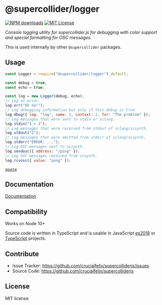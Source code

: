 # @supercollider/logger
[![NPM downloads][npm-downloads-image]][npm-url] [![MIT License][license-image]][license-url]

<i>Console logging utility for supercollider.js for debugging with color support and special formatting for OSC messages.</i>

This is used internally by other `@supercollider` packages.

## Usage

```js
const Logger = require("@supercollider/logger").default;

const debug = true;
const echo = true;

const log = new Logger(debug, echo);
// Log an error.
log.err("Oh no!");
// Log debugging information but only if this.debug is true
log.dbug({ log: "log", some: 1, context: 2, for: "The problem" });
// Log messages that were sent to stdin or sclang.
log.stdin("1 + 1");
// Log messages that were received from stdout of sclang/scsynth.
log.stdout("2");
// Log messages that were emitted from stderr of sclang/scsynth.
log.stderr("ERROR: ...");
// Log OSC messages sent to scsynth.
log.sendosc({ address: "/ping" });
// Log OSC messages received from scsynth.
log.rcvosc({ value: "pong" });

```
<small class="source-link"><a href=https://github.com/crucialfelix/supercolliderjs/blob/develop/examples/logger.js>source</a></small>


Documentation
-------------

[Documentation](https://crucialfelix.github.io/supercolliderjs/#/packages/logger/api)

Compatibility
-------------

Works on Node 10+

Source code is written in TypeScript and is usable in JavaScript [es2018](https://2ality.com/2017/02/ecmascript-2018.html) or [TypeScript](https://www.typescriptlang.org/docs/home.html) projects.

Contribute
----------

- Issue Tracker: https://github.com/crucialfelix/supercolliderjs/issues
- Source Code: https://github.com/crucialfelix/supercolliderjs

License
-------

MIT license

[license-image]: http://img.shields.io/badge/license-MIT-blue.svg?style=flat
[license-url]: LICENSE

[npm-url]: https://npmjs.org/package/@supercollider/logger
[npm-version-image]: http://img.shields.io/npm/v/@supercollider/logger.svg?style=flat
[npm-downloads-image]: http://img.shields.io/npm/dm/@supercollider/logger.svg?style=flat

[travis-url]: http://travis-ci.org/crucialfelix/supercolliderjs
[travis-image]: https://travis-ci.org/crucialfelix/supercolliderjs.svg?branch=master
